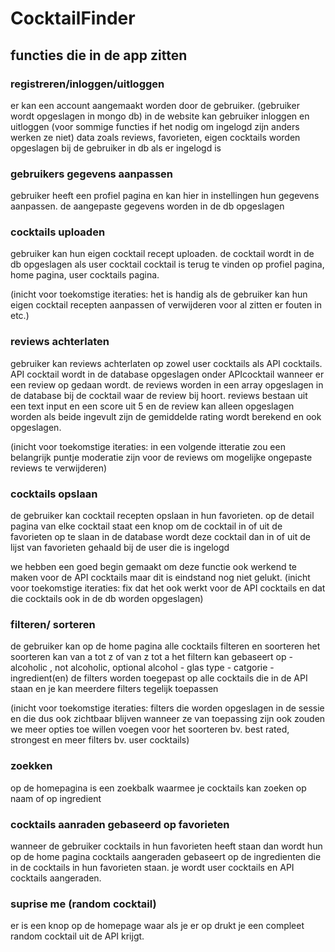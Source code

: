 # CocktailFinder

## functies die in de app zitten

### registreren/inloggen/uitloggen
er kan een account aangemaakt worden door de gebruiker. (gebruiker wordt opgeslagen in mongo db)
in de website kan gebruiker inloggen en uitloggen (voor sommige functies if het nodig om ingelogd zijn anders werken ze niet)
data zoals reviews, favorieten, eigen cocktails worden opgeslagen bij de gebruiker in db als er ingelogd is
### gebruikers gegevens aanpassen
gebruiker heeft een profiel pagina en kan hier in instellingen hun gegevens aanpassen.
de aangepaste gegevens worden in de db opgeslagen
### cocktails uploaden
gebruiker kan hun eigen cocktail recept uploaden.
de cocktail wordt in de db opgeslagen als user cocktail
cocktail is terug te vinden op profiel pagina, home pagina, user cocktails pagina.

(inicht voor toekomstige iteraties: het is handig als de gebruiker kan hun eigen cocktail recepten aanpassen of verwijderen voor al zitten er fouten in etc.)
### reviews achterlaten
gebruiker kan reviews achterlaten op zowel user cocktails als API cocktails.
API cocktail wordt in de database opgeslagen onder APIcocktail wanneer er een review op gedaan wordt.
de reviews worden in een array opgeslagen in de database bij de cocktail waar de review bij hoort.
reviews bestaan uit een text input en een score uit 5 en de review kan alleen opgeslagen worden als beide ingevult zijn
de gemiddelde rating wordt berekend en ook opgeslagen.

(inicht voor toekomstige iteraties: in een volgende itteratie zou een belangrijk puntje moderatie zijn voor de reviews om mogelijke ongepaste reviews te verwijderen)
### cocktails opslaan
de gebruiker kan cocktail recepten opslaan in hun favorieten.
op de detail pagina van elke cocktail staat een knop om de cocktail in of uit de favorieten op te slaan
in de database wordt deze cocktail dan in of uit de lijst van favorieten gehaald bij de user die is ingelogd

we hebben een goed begin gemaakt om deze functie ook werkend te maken voor de API cocktails maar dit is eindstand nog niet gelukt.
(inicht voor toekomstige iteraties: fix dat het ook werkt voor de API cocktails en dat die cocktails ook in de db worden opgeslagen)
### filteren/ sorteren 
de gebruiker kan op de home pagina alle cocktails filteren en soorteren
het soorteren kan van a tot z of van z tot a 
het filtern kan gebaseert op  - alcoholic , not alcoholic, optional alcohol
                              - glas type
                              - catgorie
                              - ingredient(en)
de filters worden toegepast op alle cocktails die in de API staan en je kan meerdere filters tegelijk toepassen

(inicht voor toekomstige iteraties: filters die worden opgeslagen in de sessie en die dus ook zichtbaar blijven wanneer ze van toepassing zijn
                                    ook zouden we meer opties toe willen voegen voor het soorteren bv. best rated, strongest
                                    en meer filters bv. user cocktails)
### zoekken 
op de homepagina is een zoekbalk waarmee je cocktails kan zoeken op naam of op ingredient

### cocktails aanraden gebaseerd op favorieten
wanneer de gebruiker cocktails in hun favorieten heeft staan dan wordt hun op de home pagina cocktails aangeraden gebaseert op de ingredienten die in de cocktails in hun favorieten staan.
je wordt user cocktails en API cocktails aangeraden.

### suprise me (random cocktail)
er is een knop op de homepage waar als je er op drukt je een compleet random cocktail uit de API krijgt.



